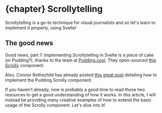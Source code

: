 <script>
export let chapter;
import Scrollytelling from "$components/vss/Scrollytelling.svelte"
</script>

# {chapter} Scrollytelling

Scrollytelling is a go-to technique for visual journalists and so let's
learn to implement it properly, using Svelte!

## The good news

Good news, part 1: Implementing Scrollytelling in Svelte is a piece of cake
(or Pudding?), thanks to the team at [Pudding.cool](https://pudding.cool). They open-sourced [this Scrolly](https://github.com/the-pudding/svelte-starter/blob/main/src/components/helpers/Scrolly.svelte) component.

Also, Connor Rothschild has already posted [this great post](https://www.connorrothschild.com/post/svelte-scrollytelling) detailing how to implement the Pudding Scrolly component.

If you haven't already, now is probably a good time to read those two resources to get a good understanding of how it works. In this article, I will instead be providing many creative examples of how to extend the basic usage of the Scrolly component. Let's dive into it!

<Scrollytelling/>

